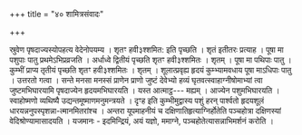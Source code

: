 +++
title = "४० शामित्रसंवादः"

+++

स्रुवेण पृषदाज्यस्योपहत्य वेदेनोपयम्य । शृतꣳ हवी३श्शमित: इति पृच्छति । शृतं इतीतरः प्रत्याह । पूषा मा पशुपाः पातु प्रथमेऽभिप्रव्रजति । अर्धाध्वे द्वितीयं पृच्छति शृतꣳ हवी३श्शमितः । शृतम् । पूषा मा पथिपाः पातु । कुम्भीं प्राप्य तृतीयं पृच्छति शृतꣳ हवी३श्शमितः । शृतम् । शूलात्प्रवृह्य हृदयं कुम्भ्यामवधाय पूषा माऽधिपाः पातु । उत्तरतो गत्वा । सन्ते मनसा मनस्सं प्राणेन प्राणो जुष्टं देवेभ्यो हव्यं घृतवत्स्वाहाग्नीषोमाभ्यां त्वा जुष्टमभिघारयामि पृषदाज्येन हृदयमभिघारयति । यस्त आत्माट्ठ--- मह्यम् । आज्येन पशुमभिघारयति । स्वाहोष्मणो व्यथिष्यै उद्यन्तमूष्माणमनुमन्त्रयते । दृꣳह इति कुम्भीमुद्वास्य पशुं हरन् पार्श्वतो हृदयशूलं धारयन्ननुपस्पृशन्ना-त्मानमितरांश्च । अन्तरा यूपमाहनीयं च दक्षिणातिहृत्याग्निर्होतेति पञ्चहोत्रा दक्षिणस्यां वेदिश्रोण्यामासादयति । यजमानः - इदमिन्द्रियं, अयं यज्ञो, ममाग्ने, पञ्चहोतेत्यासन्नाभिमर्शनं करोति ।
